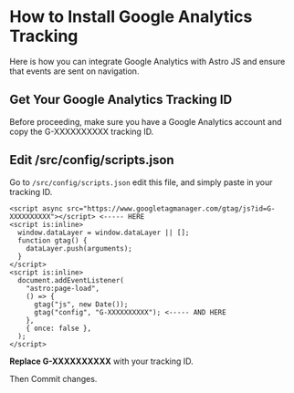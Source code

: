 # How to Install Google Analytics Tracking

Here is how you can integrate Google Analytics with Astro JS and ensure that events are sent on navigation.

## Get Your Google Analytics Tracking ID

Before proceeding, make sure you have a Google Analytics account and copy the G-XXXXXXXXXX tracking ID.

## Edit /src/config/scripts.json

Go to ```/src/config/scripts.json``` edit this file, and simply paste in your tracking ID.

```
<script async src="https://www.googletagmanager.com/gtag/js?id=G-XXXXXXXXXX"></script> <----- HERE
<script is:inline>
  window.dataLayer = window.dataLayer || [];
  function gtag() {
    dataLayer.push(arguments);
  }
</script>
<script is:inline>
  document.addEventListener(
    "astro:page-load",
    () => {
      gtag("js", new Date());
      gtag("config", "G-XXXXXXXXXX"); <----- AND HERE
    },
    { once: false },
  );
</script>
```

**Replace G-XXXXXXXXXX** with your tracking ID.

Then Commit changes.
